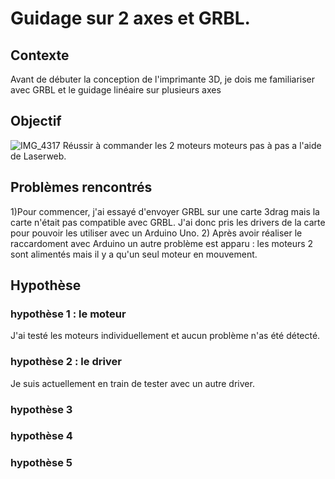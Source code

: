 # Guidage sur 2 axes et GRBL. 
## Contexte 
Avant de débuter la conception de l'imprimante 3D, je dois me familiariser avec GRBL et le guidage linéaire sur plusieurs axes 
## Objectif 
![IMG_4317](https://user-images.githubusercontent.com/61152620/76852526-ce3a8900-684b-11ea-8bb5-2c7a265efd04.jpg)
Réussir à commander  les 2 moteurs moteurs pas à pas a l'aide de Laserweb.
## Problèmes rencontrés  
1)Pour commencer, j'ai essayé d'envoyer GRBL sur une carte 3drag mais la carte n'était pas compatible avec GRBL. J'ai donc pris les drivers de la carte pour pouvoir les utiliser avec un Arduino Uno.
2) Après avoir réaliser le raccardoment avec Arduino un autre problème est apparu :  les moteurs 2 sont alimentés mais il y a qu'un seul moteur en mouvement.
## Hypothèse 
### hypothèse 1 : le moteur 
J'ai testé les moteurs individuellement et aucun problème n'as été détecté. 
### hypothèse 2  : le driver 
 Je suis actuellement en train de tester avec un autre driver.
### hypothèse 3 
### hypothèse 4   
### hypothèse 5  
